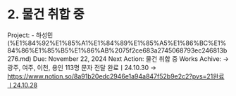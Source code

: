 # 2. 물건 취합 중

Project: - 하성민 (%E1%84%92%E1%85%A1%E1%84%89%E1%85%A5%E1%86%BC%E1%84%86%E1%85%B5%E1%86%AB%2075f2ce683a2745068793ec246813b276.md)
Due: November 22, 2024
Next Action: 물건 취합 중
Works Achive: → 광주, 여주, 이천, 용인 113명 문자 전달 완료ㅣ24.10.30
→ https://www.notion.so/8a91b20edc2946e1a94a847f52b9e2c2?pvs=21완료ㅣ24.10.28